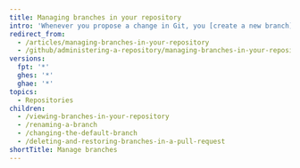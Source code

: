 ```yaml
---
title: Managing branches in your repository
intro: 'Whenever you propose a change in Git, you [create a new branch](/articles/creating-and-deleting-branches-within-your-repository/). Branch management is an important part of the Git workflow. After some time, your list of branches may grow, so it''s a good idea to delete merged or stale branches.'
redirect_from:
  - /articles/managing-branches-in-your-repository
  - /github/administering-a-repository/managing-branches-in-your-repository
versions:
  fpt: '*'
  ghes: '*'
  ghae: '*'
topics:
  - Repositories
children:
  - /viewing-branches-in-your-repository
  - /renaming-a-branch
  - /changing-the-default-branch
  - /deleting-and-restoring-branches-in-a-pull-request
shortTitle: Manage branches
---
```


